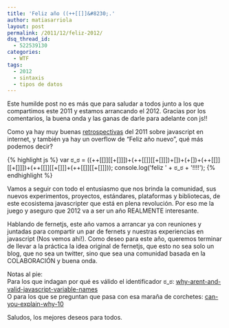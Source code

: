 ```yaml
---
title: 'Feliz año ((++[[]]&#8230;.'
author: matiasarriola
layout: post
permalink: /2011/12/feliz-2012/
dsq_thread_id:
  - 522539130
categories:
  - WTF
tags:
  - 2012
  - sintaxis
  - tipos de datos
---
```

Este humilde post no es más que para saludar a todos junto a los que compartimos este 2011 y estamos arrancando el 2012. Gracias por los comentarios, la buena onda y las ganas de darle para adelante con js!!

Como ya hay muy buenas <a href="http://badassjs.com/post/15082876071/2011-a-badass-javascript-year-in-review" title="badassjs 2011" target="_blank">retrospectivas</a> del 2011 sobre javascript en internet, y también ya hay un overflow de &#8220;Feliz año nuevo&#8221;, qué más podemos decir?

{% highlight js %}
var ಠ_ಠ = ((++[[]][[+[]]])+(++[[]][[+[]]])+[])+(+[])+(++[[]][[+[]]])+(++[[]][[+[]]]+(++[[]][[+[]]]));
console.log('feliz ' + ಠ_ಠ + '!!!!');
 {% endhighlight %}

<!--more-->

  
Vamos a seguir con todo el entusiasmo que nos brinda la comunidad, sus nuevos experimentos, proyectos, estándares, plataformas y bibliotecas, de este ecosistema javascripter que está en plena revolución. Por eso me la juego y aseguro que 2012 va a ser un año REALMENTE interesante. 

Hablando de fernetjs, este año vamos a arrancar ya con reuniones y juntadas para compartir un par de fernets y nuestras experiencias en javascript (Nos vemos ahí!). Como deseo para este año, queremos terminar de llevar a la práctica la idea original de fernetjs, que esto no sea solo un blog, que no sea un twitter, sino que sea una comunidad basada en la COLABORACIÓN y buena onda.

Notas al pie:  
Para los que indagan por qué es válido el identificador ಠ_ಠ: <a href="http://stackoverflow.com/questions/7451524/why-arent-and-valid-javascript-variable-names" title="js identifier" target="_blank">why-arent-and-valid-javascript-variable-names</a>  
O para los que se preguntan que pasa con esa maraña de corchetes: <a href="http://stackoverflow.com/questions/7202157/can-you-explain-why-10" title="Significado de los corchetes locos" target="_blank">can-you-explain-why-10</a>

Saludos, los mejores deseos para todos.
